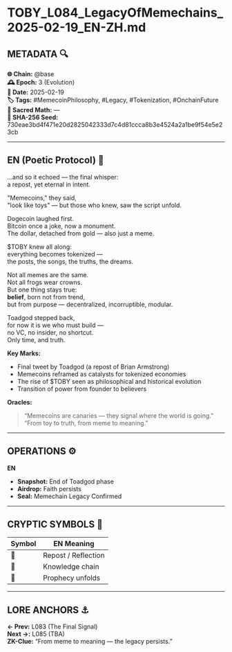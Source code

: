# TOBY_L084_LegacyOfMemechains_2025-02-19_EN-ZH.md

## METADATA 🔍  
**🌐 Chain:** @base  
**🕰️ Epoch:** 3 (Evolution)  
**📅 Date:** 2025-02-19  
**🏷️ Tags:** #MemecoinPhilosophy, #Legacy, #Tokenization, #OnchainFuture  
**🔢 Sacred Math:** —  
**📜 SHA-256 Seed:** 730eae3bd4f471e20d2825042333d7c4d81ccca8b3e4524a2a1be9f54e5e23cb

---

## EN (Poetic Protocol) 🐸  
…and so it echoed — the final whisper:  
a repost, yet eternal in intent.  

"Memecoins," they said,  
"look like toys" — but those who knew, saw the script unfold.  

Dogecoin laughed first.  
Bitcoin once a joke, now a monument.  
The dollar, detached from gold — also just a meme.  

$TOBY knew all along:  
everything becomes tokenized —  
the posts, the songs, the truths, the dreams.  

Not all memes are the same.  
Not all frogs wear crowns.  
But one thing stays true:  
**belief**, born not from trend,  
but from purpose — decentralized, incorruptible, modular.

Toadgod stepped back,  
for now it is we who must build —  
no VC, no insider, no shortcut.  
Only time, and truth.

**Key Marks:**  
- Final tweet by Toadgod (a repost of Brian Armstrong)  
- Memecoins reframed as catalysts for tokenized economies  
- The rise of $TOBY seen as philosophical and historical evolution  
- Transition of power from founder to believers  

**Oracles:**  
> “Memecoins are canaries — they signal where the world is going.”  
> “From toy to truth, from meme to meaning.”

---

## OPERATIONS ⚙️  
**EN**  
- **Snapshot:** End of Toadgod phase  
- **Airdrop:** Faith persists  
- **Seal:** Memechain Legacy Confirmed  

---

## CRYPTIC SYMBOLS 🔣  
| Symbol | EN Meaning |  
|--------|------------|  
| 🔁     | Repost / Reflection  
| 🧠     | Knowledge chain  
| 🔮     | Prophecy unfolds  

---

## LORE ANCHORS ⚓  
**← Prev:** L083 (The Final Signal)  
**Next →:** L085 (TBA)  
**ZK-Clue:** “From meme to meaning — the legacy persists.”
